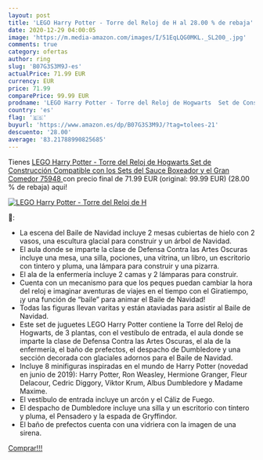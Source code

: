```yaml
---
layout: post
title: 'LEGO Harry Potter - Torre del Reloj de H al 28.00 % de rebaja'
date: 2020-12-29 04:00:05
image: 'https://m.media-amazon.com/images/I/51EqLQG0MKL._SL200_.jpg'
comments: true
category: ofertas
author: ring
slug: 'B07G3S3M9J-es'
actualPrice: 71.99 EUR
currency: EUR
price: 71.99
comparePrice: 99.99 EUR
prodname: 'LEGO Harry Potter - Torre del Reloj de Hogwarts  Set de Construcción Compatible con los Sets del Sauce Boxeador y el Gran Comedor  75948 '
country: 'es'
flag: '🇪🇸'
buyurl: 'https://www.amazon.es/dp/B07G3S3M9J/?tag=tolees-21'
descuento: '28.00'
average: '83.21788990825685'
---
```


Tienes [LEGO Harry Potter - Torre del Reloj de Hogwarts  Set de Construcción Compatible con los Sets del Sauce Boxeador y el Gran Comedor  75948 ](https://www.amazon.es/dp/B07G3S3M9J/?tag=tolees-21) con precio final de  71.99 EUR (original: 99.99 EUR) (28.00 %  de rebaja) aqui!

[![LEGO Harry Potter - Torre del Reloj de H](https://m.media-amazon.com/images/I/51EqLQG0MKL._SL200_.jpg)](https://www.amazon.es/dp/B07G3S3M9J/?tag=tolees-21)

🔎:

- La escena del Baile de Navidad incluye 2 mesas cubiertas de hielo con 2 vasos, una escultura glacial para construir y un árbol de Navidad.
- El aula donde se imparte la clase de Defensa Contra las Artes Oscuras incluye una mesa, una silla, pociones, una vitrina, un libro, un escritorio con tintero y pluma, una lámpara para construir y una pizarra.
- El ala de la enfermería incluye 2 camas y 2 lámparas para construir.
- Cuenta con un mecanismo para que los peques puedan cambiar la hora del reloj e imaginar aventuras de viajes en el tiempo con el Giratiempo, ¡y una función de “baile” para animar el Baile de Navidad!
- Todas las figuras llevan varitas y están ataviadas para asistir al Baile de Navidad.
- Este set de juguetes LEGO Harry Potter contiene la Torre del Reloj de Hogwarts, de 3 plantas, con el vestíbulo de entrada, el aula donde se imparte la clase de Defensa Contra las Artes Oscuras, el ala de la enfermería, el baño de prefectos, el despacho de Dumbledore y una sección decorada con glaciales adornos para el Baile de Navidad.
- Incluye 8 minifiguras inspiradas en el mundo de Harry Potter (novedad en junio de 2019): Harry Potter, Ron Weasley, Hermione Granger, Fleur Delacour, Cedric Diggory, Viktor Krum, Albus Dumbledore y Madame Maxime.
- El vestíbulo de entrada incluye un arcón y el Cáliz de Fuego.
- El despacho de Dumbledore incluye una silla y un escritorio con tintero y pluma, el Pensadero y la espada de Gryffindor.
- El baño de prefectos cuenta con una vidriera con la imagen de una sirena.

[Comprar!!!](https://www.amazon.es/dp/B07G3S3M9J/?tag=tolees-21)
